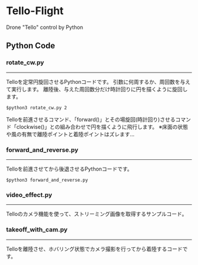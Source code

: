 # Tello-Flight
Drone "Tello" control by Python

## Python Code
### rotate_cw.py
***
Telloを定常円旋回させるPythonコードです。
引数に何周するか、周回数を与えて実行します。
離陸後、与えた周回数分だけ時計回りに円を描くように旋回します。

```
$python3 rotate_cw.py 2
```
Telloを前進させるコマンド、「forward()」とその場旋回(時計回り)させるコマンド「clockwise()」との組み合わせで円を描くように飛行します。
※床面の状態や風の有無で離陸ポイントと着陸ポイントはズレます...

### forward_and_reverse.py
***
Telloを前進させてから後退させるPythonコードです。
```
$python3 forward_and_reverse.py
```

### video_effect.py
***
Telloのカメラ機能を使って、ストリーミング画像を取得するサンプルコード。

### takeoff_with_cam.py
***
Telloを離陸させ、ホバリング状態でカメラ撮影を行ってから着陸するコードです。

